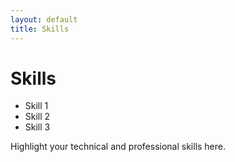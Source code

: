 ```yaml
---
layout: default
title: Skills
---
```


# Skills

- Skill 1
- Skill 2
- Skill 3

Highlight your technical and professional skills here.
